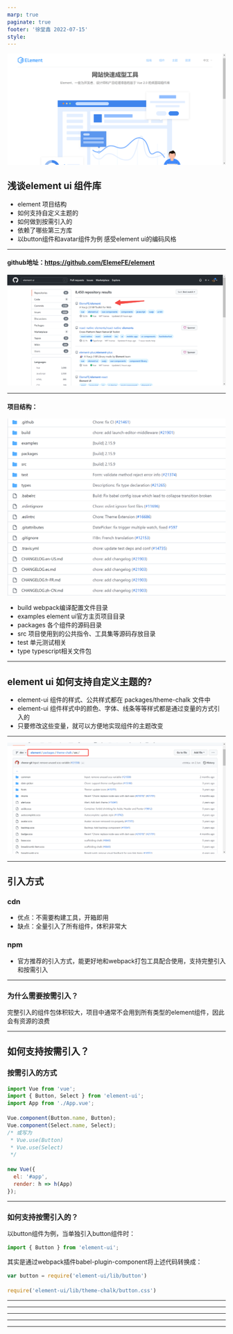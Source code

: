 ```yaml
---
marp: true
paginate: true
footer: '徐堂鑫 2022-07-15'
style: 
---
```

![bg fit blur:4px](./imgs/pic1.png)
## 浅谈element ui 组件库
* element 项目结构
* 如何支持自定义主题的
* 如何做到按需引入的
* 依赖了哪些第三方库
* 以button组件和avatar组件为例 感受element ui的编码风格
---
#### github地址：https://github.com/ElemeFE/element
![h:400px](./imgs/pic2.png)

---
#### 项目结构：
![bg h:400px right](./imgs/pic3.png)
- build webpack编译配置文件目录
- examples element ui官方主页项目目录
- packages 各个组件的源码目录
- src 项目使用到的公共指令、工具集等源码存放目录
- test 单元测试相关
- type typescript相关文件包


---
## element ui 如何支持自定义主题的?
* element-ui 组件的样式、公共样式都在 packages/theme-chalk 文件中
* element-ui 组件样式中的颜色、字体、线条等等样式都是通过变量的方式引入的
* 只要修改这些变量，就可以方便地实现组件的主题改变
---
![fit](./imgs/pic4.png)

---
## 引入方式
### cdn
  * 优点：不需要构建工具，开箱即用
  * 缺点：全量引入了所有组件，体积非常大
### npm
 * 官方推荐的引入方式，能更好地和webpack打包工具配合使用，支持完整引入和按需引入
---
### 为什么需要按需引入？
  完整引入的组件包体积较大，项目中通常不会用到所有类型的element组件，因此会有资源的浪费

---
## 如何支持按需引入？
### 按需引入的方式
```js
import Vue from 'vue';
import { Button, Select } from 'element-ui';
import App from './App.vue';

Vue.component(Button.name, Button);
Vue.component(Select.name, Select);
/* 或写为
 * Vue.use(Button)
 * Vue.use(Select)
 */

new Vue({
  el: '#app',
  render: h => h(App)
});
```
---
### 如何支持按需引入的？
以button组件为例，当单独引入button组件时：
```js
import { Button } from 'element-ui';
```   
其实是通过webpack插件babel-plugin-component将上述代码转换成：
```js
var button = require('element-ui/lib/button')

require('element-ui/lib/theme-chalk/button.css')
```


---
---
---
---
---
